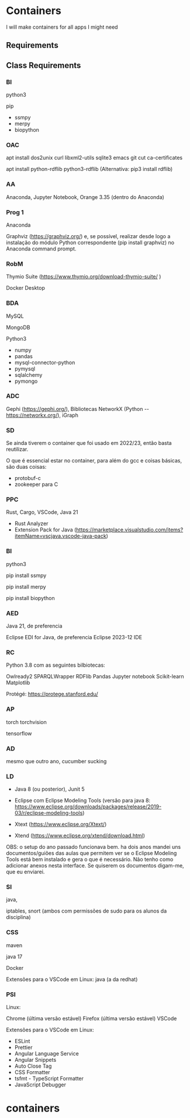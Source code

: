 # Containers


I will make containers for all apps I might need


## Requirements



## Class Requirements

### BI

python3

pip
- ssmpy
- merpy
- biopython

### OAC


apt install dos2unix curl libxml2-utils sqlite3 emacs git cut ca-certificates

apt install python-rdflib python3-rdflib (Alternativa: pip3 install rdflib)

### AA

Anaconda, Jupyter Notebook, Orange 3.35 (dentro do Anaconda)

### Prog 1 	

Anaconda

Graphviz (https://graphviz.org/) e, se possível, realizar desde logo a instalação do módulo Python correspondente (pip install graphviz) no Anaconda command prompt.

### RobM

Thymio Suite (https://www.thymio.org/download-thymio-suite/ )

Docker Desktop

### BDA


MySQL

MongoDB

Python3
- numpy
- pandas
- mysql-connector-python
- pymysql
- sqlalchemy
- pymongo
    
### ADC

Gephi (https://gephi.org/), Bibliotecas NetworkX (Python -- https://networkx.org/), iGraph

### SD

Se ainda tiverem o container que foi usado em 2022/23, então basta reutilizar.

O que é essencial estar no container, para além do gcc e coisas básicas, são duas coisas:
- protobuf-c
- zookeeper para C

### PPC



Rust, Cargo, VSCode, Java 21
- Rust Analyzer
- Extension Pack for Java (https://marketplace.visualstudio.com/items?itemName=vscjava.vscode-java-pack) 


### BI

python3

pip install ssmpy

pip install merpy

pip install biopython


### AED

Java 21, de preferencia

Eclipse EDI for Java, de preferencia Eclipse 2023-12 IDE


### RC

Python 3.8 com as seguintes bilbiotecas: 

Owlready2
SPARQLWrapper
RDFlib
Pandas
Jupyter notebook
Scikit-learn
Matplotlib

Protégé: https://protege.stanford.edu/

### AP

torch torchvision

tensorflow

### AD

mesmo que outro ano, cucumber sucking

### LD

- Java 8 (ou posterior), Junit 5

- Eclipse com Eclipse Modeling Tools (versão para java 8: https://www.eclipse.org/downloads/packages/release/2019-03/r/eclipse-modeling-tools)

- Xtext (https://www.eclipse.org/Xtext/)

- Xtend (https://www.eclipse.org/xtend/download.html)

OBS: o setup do ano passado funcionava bem. ha dois anos mandei uns documentos/guiões das aulas que permitem ver se o Eclipse Modeling Tools está bem instalado e gera o que é necessário. Não tenho como adicionar anexos nesta interface. Se quiserem os documentos digam-me, que eu enviarei.

### SI

java, 

iptables, snort (ambos com permissões de sudo para os alunos da disciplina)


### CSS	

maven

java 17

Docker

Extensões para o VSCode em Linux: 	java (a da redhat) 

### PSI

Linux: 	

Chrome (última versão estável)
Firefox (última versão estável)
VSCode


Extensões para o VSCode em Linux: 	
- ESLint
- Prettier
- Angular Language Service
- Angular Snippets
- Auto Close Tag
- CSS Formatter
- tsfmt - TypeScript Formatter
- JavaScript Debugger	


# containers
